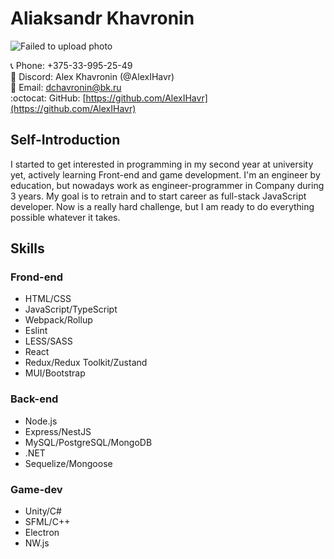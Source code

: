 # Aliaksandr Khavronin

![Failed to upload photo](https://avatars.githubusercontent.com/u/77291278?s=400&u=f50fc2193cc28c505f3af9e2a34ea69a92fcebd2&v=4)

:telephone_receiver: Phone: +375-33-995-25-49  
:iphone:  Discord: Alex Khavronin (@AlexIHavr)  
:email: Email: [dchavronin@bk.ru](dchavronin@bk.ru)  
:octocat:  GitHub: [https://github.com/AlexIHavr](https://github.com/AlexIHavr)

## Self-Introduction

I started to get interested in programming in my second year at university yet, actively learning Front-end and game development. I'm an engineer by education, but nowadays work as engineer-programmer in Company during 3 years. My goal is to retrain and to start career as full-stack JavaScript developer. Now is a really hard challenge, but I am ready to do everything possible whatever it takes.

## Skills

### Frond-end

- HTML/CSS
- JavaScript/TypeScript
- Webpack/Rollup
- Eslint
- LESS/SASS
- React
- Redux/Redux Toolkit/Zustand
- MUI/Bootstrap

### Back-end

- Node.js
- Express/NestJS
- MySQL/PostgreSQL/MongoDB
- .NET
- Sequelize/Mongoose

### Game-dev

- Unity/C#
- SFML/C++
- Electron
- NW.js